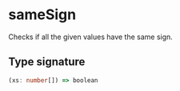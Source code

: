 # sameSign

Checks if all the given values have the same sign.

## Type signature

<!-- prettier-ignore-start -->
```typescript
(xs: number[]) => boolean
```
<!-- prettier-ignore-end -->
